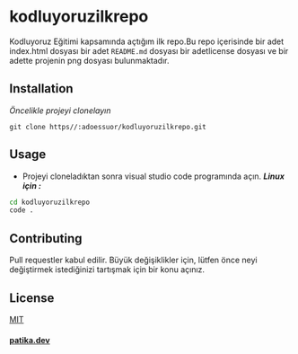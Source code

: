 # kodluyoruzilkrepo
Kodluyoruz Eğitimi kapsamında açtığım ilk repo.Bu repo içerisinde bir adet index.html dosyası bir adet ```README.md``` dosyası bir adetlicense dosyası ve bir adette projenin png dosyası bulunmaktadır.

## Installation 
*Öncelikle projeyi clonelayın*
```git
git clone https//:adoessuor/kodluyoruzilkrepo.git
```
## Usage
* Projeyi cloneladıktan sonra visual studio code programında açın.
 ***Linux için :***
 ```cmd
 cd kodluyoruzilkrepo
 code .
 ```
 ## Contributing
Pull requestler kabul edilir. Büyük değişiklikler için, lütfen önce neyi değiştirmek istediğinizi tartışmak için bir konu açınız.


## License
[MIT](https://choosealicense.com/licenses/mit/)

#### [patika.dev](https://patika.dev)